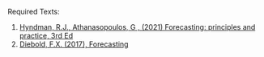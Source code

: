 
Required Texts:
1. [Hyndman, R.J., Athanasopoulos, G , (2021) Forecasting: principles and practice, 3rd Ed](https://otexts.com/fpp3/)
2. [Diebold, F.X. (2017), Forecasting](https://www.sas.upenn.edu/~fdiebold/Textbooks.html)
